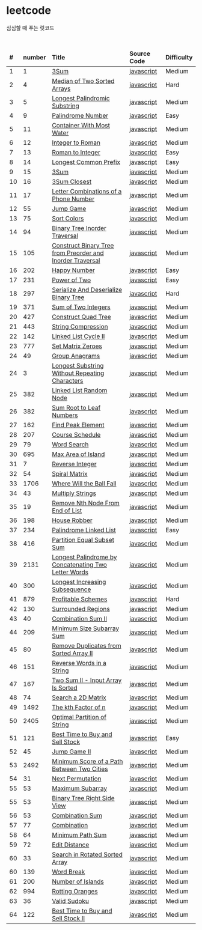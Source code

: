 # leetcode
<p>심심할 때 푸는 릿코드</p>
<br/>
<table>
   <thead>
      <tr>
         <td><b>#</b></td>
         <td><b>number</b></td>
         <td><b>Title</b></td>
         <td><b>Source Code</b></td>
         <td><b>Difficulty</b></td>
      </tr>
   </thead>
   <tbody>
      <tr>
         <td>1</td>
         <td>1</td>
         <td><a href="https://leetcode.com/explore/interview/card/top-interview-questions-medium/103/array-and-strings/776/">3Sum</a></td>
         <td><a href="https://github.com/leedoopal/leetcode/blob/main/1-TwoSum/index.js">javascript</a></td>
         <td>Medium</td>
      </tr>
      <tr>
         <td>2</td>
         <td>4</td>
         <td><a href="https://leetcode.com/problems/median-of-two-sorted-arrays/">Median of Two Sorted Arrays</a></td>
         <td><a href="https://github.com/leedoopal/leetcode/blob/main/4-MedianOfTwoSortedArrays/index.js">javascript</a></td>
         <td>Hard</td>
      </tr>
      <tr>
         <td>3</td>
         <td>5</td>
         <td><a href="https://leetcode.com/problems/longest-palindromic-substring/">Longest Palindromic Substring</a></td>
         <td><a href="https://github.com/leedoopal/leetcode/blob/main/5-LongestPalindromicSubstring/index.js">javascript</a></td>
         <td>Medium</td>
      </tr>
      <tr>
         <td>4</td>
         <td>9</td>
         <td><a href="https://leetcode.com/problems/palindrome-number/">Palindrome Number</a></td>
         <td><a href="https://github.com/leedoopal/leetcode/blob/main/9-PalindromeNumber/index.js">javascript</a></td>
         <td>Easy</td>
      </tr>
      <tr>
         <td>5</td>
         <td>11</td>
         <td><a href="https://leetcode.com/problems/container-with-most-water/">Container With Most Water</a></td>
         <td><a href="https://github.com/leedoopal/leetcode/blob/main/11-ContainerWithMostWater/index.js">javascript</a></td>
         <td>Medium</td>
      </tr>
      <tr>
         <td>6</td>
         <td>12</td>
         <td><a href="https://leetcode.com/problems/integer-to-roman/">Integer to Roman</a></td>
         <td><a href="https://github.com/leedoopal/leetcode/blob/main/12-IntegerToRoman/O(1).js">javascript</a></td>
         <td>Medium</td>
      </tr>
      <tr>
         <td>7</td>
         <td>13</td>
         <td><a href="https://leetcode.com/problems/roman-to-integer/">Roman to Integer</a></td>
         <td><a href="https://github.com/leedoopal/leetcode/blob/main/13-RomanToInteger/index.js">javascript</a></td>
         <td>Easy</td>
      </tr>
      <tr>
         <td>8</td>
         <td>14</td>
         <td><a href="https://leetcode.com/problems/longest-common-prefix/">Longest Common Prefix</a></td>
         <td><a href="https://github.com/leedoopal/leetcode/blob/main/14-LongestCommonPrefix/index.js">javascript</a></td>
         <td>Easy</td>
      </tr>
      <tr>
         <td>9</td>
         <td>15</td>
         <td><a href="https://leetcode.com/problems/3sum/">3Sum</a></td>
         <td><a href="https://github.com/leedoopal/leetcode/blob/main/15-3Sum/index.js">javascript</a></td>
         <td>Medium</td>
      </tr>
      <tr>
         <td>10</td>
         <td>16</td>
         <td><a href="https://leetcode.com/problems/3sum-closest/">3Sum Closest</a></td>
         <td><a href="https://github.com/leedoopal/leetcode/blob/main/16-3SumClosest/index.js">javascript</a></td>
         <td>Medium</td>
      </tr>
      <tr>
         <td>11</td>
         <td>17</td>
         <td><a href="https://leetcode.com/problems/letter-combinations-of-a-phone-number/">Letter Combinations of a Phone Number</a></td>
         <td><a href="https://github.com/leedoopal/leetcode/blob/main/17-LetterCombinationsOfAPhoneNumber/index.js">javascript</a></td>
         <td>Medium</td>
      </tr>
      <tr>
         <td>12</td>
         <td>55</td>
         <td><a href="https://leetcode.com/problems/jump-game/">Jump Game</a></td>
         <td><a href="https://github.com/leedoopal/leetcode/blob/main/55-JumpGame/index.js">javascript</a></td>
         <td>Medium</td>
      </tr>
      <tr>
         <td>13</td>
         <td>75</td>
         <td><a href="https://leetcode.com/problems/sort-colors/">Sort Colors</a></td>
         <td><a href="https://github.com/leedoopal/leetcode/blob/main/75-SortColors/index.js">javascript</a></td>
         <td>Medium</td>
      </tr>
      <tr>
         <td>14</td>
         <td>94</td>
         <td><a href="https://leetcode.com/problems/binary-tree-inorder-traversal/">Binary Tree Inorder Traversal</a></td>
         <td><a href="https://github.com/leedoopal/leetcode/blob/main/94-BinaryTreeInorderTraversal/BinaryTreeInorderTraversal.js">javascript</a></td>
         <td>Medium</td>
      </tr>
      <tr>
         <td>15</td>
         <td>105</td>
         <td><a href="https://leetcode.com/problems/construct-binary-tree-from-preorder-and-inorder-traversal/">Construct Binary Tree from Preorder and Inorder Traversal</a></td>
         <td><a href="https://github.com/leedoopal/leetcode/blob/main/105-ConstructBinaryTreeFromPreorderandInorderTraversal/index.js">javascript</a></td>
         <td>Medium</td>
      </tr>
      <tr>
         <td>16</td>
         <td>202</td>
         <td><a href="https://leetcode.com/problems/happy-number/">Happy Number</a></td>
         <td><a href="https://github.com/leedoopal/leetcode/blob/main/202-HappyNumber/index.js">javascript</a></td>
         <td>Easy</td>
      </tr>
      <tr>
         <td>17</td>
         <td>231</td>
         <td><a href="https://leetcode.com/problems/power-of-two/">Power of Two</a></td>
         <td><a href="https://github.com/leedoopal/leetcode/blob/main/231-PowerOfTwo/index.js">javascript</a></td>
         <td>Easy</td>
      </tr>
      <tr>
         <td>18</td>
         <td>297</td>
         <td><a href="https://leetcode.com/problems/serialize-and-deserialize-binary-tree/">Serialize And Deserialize Binary Tree</a></td>
         <td><a href="https://github.com/leedoopal/leetcode/blob/main/297-SerializeAndDeserializeBinaryTree/index.js">javascript</a></td>
         <td>Hard</td>
      </tr>
      <tr>
         <td>19</td>
         <td>371</td>
         <td><a href="https://leetcode.com/problems/sum-of-two-integers/">Sum of Two Integers</a></td>
         <td><a href="https://github.com/leedoopal/leetcode/blob/main/371-SumOfTwoIntegers/index.js">javascript</a></td>
         <td>Medium</td>
      </tr>
      <tr>
         <td>20</td>
         <td>427</td>
         <td><a href="https://leetcode.com/problems/construct-quad-tree/">Construct Quad Tree</a></td>
         <td><a href="https://github.com/leedoopal/leetcode/blob/main/427-ConstructQuadTree/index.js">javascript</a></td>
         <td>Medium</td>
      </tr>
      <tr>
         <td>21</td>
         <td>443</td>
         <td><a href="https://leetcode.com/problems/string-compression/">String Compression</a></td>
         <td><a href="https://github.com/leedoopal/leetcode/blob/main/443-StringCompression/index.js">javascript</a></td>
         <td>Medium</td>
      </tr>
      <tr>
         <td>22</td>
         <td>142</td>
         <td><a href="https://leetcode.com/problems/linked-list-cycle-ii/">Linked List Cycle II</a></td>
         <td><a href="https://github.com/leedoopal/leetcode/blob/main/142-LinkedListCycleII/index.js">javascript</a></td>
         <td>Medium</td>
      </tr>
      <tr>
         <td>23</td>
         <td>777</td>
         <td><a href="https://leetcode.com/problems/set-matrix-zeroes/">Set Matrix Zeroes</a></td>
         <td><a href="https://github.com/leedoopal/leetcode/blob/main/777-SetMatrixZeroes/index.js">javascript</a></td>
         <td>Medium</td>
      </tr>
      <tr>
         <td>24</td>
         <td>49</td>
         <td><a href="https://leetcode.com/problems/group-anagrams/">Group Anagrams</a></td>
         <td><a href="https://github.com/leedoopal/leetcode/blob/main/49-GroupAnagrams/index.js">javascript</a></td>
         <td>Medium</td>
      </tr>
      <tr>
         <td>24</td>
         <td>3</td>
         <td><a href="https://leetcode.com/problems/longest-substring-without-repeating-characters/">Longest Substring Without Repeating Characters</a></td>
         <td><a href="https://github.com/leedoopal/leetcode/blob/main/3-LongestSubstringWithoutRepeatingCharacters/index.js">javascript</a></td>
         <td>Medium</td>
      </tr>
      <tr>
         <td>25</td>
         <td>382</td>
         <td><a href="https://leetcode.com/problems/linked-list-random-node/description/">Linked List Random Node</a></td>
         <td><a href="https://github.com/leedoopal/leetcode/blob/main/382-LinkedListRandomNode/index.js">javascript</a></td>
         <td>Medium</td>
      </tr>
      <tr>
         <td>26</td>
         <td>382</td>
         <td><a href="https://leetcode.com/problems/sum-root-to-leaf-numbers/description/">Sum Root to Leaf Numbers</a></td>
         <td><a href="https://github.com/leedoopal/leetcode/blob/main/129-SumRootToLeafNumbers/index.js">javascript</a></td>
         <td>Medium</td>
      </tr>
      <tr>
         <td>27</td>
         <td>162</td>
         <td><a href="https://leetcode.com/problems/find-peak-element/solutions/?languageTags=javascript">Find Peak Element</a></td>
         <td><a href="https://github.com/leedoopal/leetcode/blob/main/162-FindPeakElement/index.js">javascript</a></td>
         <td>Medium</td>
      </tr>
      <tr>
         <td>28</td>
         <td>207</td>
         <td><a href="https://leetcode.com/problems/course-schedule/description/">Course Schedule</a></td>
         <td><a href="https://github.com/leedoopal/leetcode/blob/main/207-CourseSchedule/index.js">javascript</a></td>
         <td>Medium</td>
      </tr>
      <tr>
         <td>29</td>
         <td>79</td>
         <td><a href="https://leetcode.com/problems/word-search/description/">Word Search</a></td>
         <td><a href="https://github.com/leedoopal/leetcode/blob/main/79-WordSearch/index.js">javascript</a></td>
         <td>Medium</td>
      </tr>
      <tr>
         <td>30</td>
         <td>695</td>
         <td><a href="https://leetcode.com/problems/max-area-of-island/description/">Max Area of Island</a></td>
         <td><a href="https://github.com/leedoopal/leetcode/blob/main/30-MaxAreaOfIsland/index.js">javascript</a></td>
         <td>Medium</td>
      </tr>
      <tr>
         <td>31</td>
         <td>7</td>
         <td><a href="https://leetcode.com/problems/reverse-integer/description/">Reverse Integer</a></td>
         <td><a href="https://github.com/leedoopal/leetcode/blob/main/7-Reverse Integer/index.js">javascript</a></td>
         <td>Medium</td>
      </tr>
      <tr>
         <td>32</td>
         <td>54</td>
         <td><a href="https://leetcode.com/problems/spiral-matrix/description">Spiral Matrix</a></td>
         <td><a href="https://github.com/leedoopal/leetcode/blob/main/54-SpiralMatrix/index.js">javascript</a></td>
         <td>Medium</td>
      </tr>
      <tr>
         <td>33</td>
         <td>1706</td>
         <td><a href="https://leetcode.com/problems/where-will-the-ball-fall/description">Where Will the Ball Fall</a></td>
         <td><a href="https://github.com/leedoopal/leetcode/blob/main/1706-WhereWillTheBallFall/index.js">javascript</a></td>
         <td>Medium</td>
      </tr>
      <tr>
         <td>34</td>
         <td>43</td>
         <td><a href="https://leetcode.com/problems/multiply-strings/description">Multiply Strings</a></td>
         <td><a href="https://github.com/leedoopal/leetcode/blob/main/43-MultiplyStrings/index.js">javascript</a></td>
         <td>Medium</td>
      </tr>
      <tr>
         <td>35</td>
         <td>19</td>
         <td><a href="https://leetcode.com/problems/remove-nth-node-from-end-of-list/description/">Remove Nth Node From End of List</a></td>
         <td><a href="https://github.com/leedoopal/leetcode/blob/main/19-RemoveNthNodeFromEndOfList/index.js">javascript</a></td>
         <td>Medium</td>
      </tr>
      <tr>
         <td>36</td>
         <td>198</td>
         <td><a href="https://leetcode.com/problems/house-robber/description/">House Robber</a></td>
         <td><a href="https://github.com/leedoopal/leetcode/blob/main/198-HouseRobber/index.js">javascript</a></td>
         <td>Medium</td>
      </tr>
      <tr>
         <td>37</td>
         <td>234</td>
         <td><a href="https://leetcode.com/problems/palindrome-linked-list">Palindrome Linked List</a></td>
         <td><a href="https://github.com/leedoopal/leetcode/blob/main/234-PalindromeLinkedList/index.js">javascript</a></td>
         <td>Easy</td>
      </tr>
      <tr>
         <td>38</td>
         <td>416</td>
         <td><a href="https://leetcode.com/problems/partition-equal-subset-sum">Partition Equal Subset Sum</a></td>
         <td><a href="https://github.com/leedoopal/leetcode/blob/main/416-PartitionEqualSubsetSum/index.js">javascript</a></td>
         <td>Medium</td>
      </tr>
      <tr>
         <td>39</td>
         <td>2131</td>
         <td><a href="https://leetcode.com/problems/longest-palindrome-by-concatenating-two-letter-words">Longest Palindrome by Concatenating Two Letter Words</a></td>
         <td><a href="https://github.com/leedoopal/leetcode/blob/main/2131-LongestPalindromeByConcatenatingTwoLetterWords/index.js">javascript</a></td>
         <td>Medium</td>
      </tr>
      <tr>
         <td>40</td>
         <td>300</td>
         <td><a href="https://leetcode.com/problems/longest-increasing-subsequence/description/">Longest Increasing Subsequence</a></td>
         <td><a href="https://github.com/leedoopal/leetcode/blob/main/300-LongestIncreasingSubsequence/index.js">javascript</a></td>
         <td>Medium</td>
      </tr>
      <tr>
         <td>41</td>
         <td>879</td>
         <td><a href="https://leetcode.com/problems/profitable-schemes/description/">Profitable Schemes</a></td>
         <td><a href="https://github.com/leedoopal/leetcode/blob/main/879-ProfitableSchemes/index.js">javascript</a></td>
         <td>Hard</td>
      </tr>
      <tr>
         <td>42</td>
         <td>130</td>
         <td><a href="https://leetcode.com/problems/surrounded-regions/description">Surrounded Regions
            </a>
         </td>
         <td><a href="https://github.com/leedoopal/leetcode/blob/main/130-SurroundedRegions/index.js">javascript</a></td>
         <td>Medium</td>
      </tr>
      <tr>
         <td>43</td>
         <td>40</td>
         <td><a href="https://leetcode.com/problems/surrounded-regions/description">Combination Sum II
            </a>
         </td>
         <td><a href="https://github.com/leedoopal/leetcode/blob/main/40-CombinationSumII/index.js">javascript</a></td>
         <td>Medium</td>
      </tr>
      <tr>
         <td>44</td>
         <td>209</td>
         <td><a href="https://leetcode.com/problems/minimum-size-subarray-sum/description/">Minimum Size Subarray Sum
            </a>
         </td>
         <td><a href="https://github.com/leedoopal/leetcode/blob/main/209-MinimumSizeSubarraySum/index.js">javascript</a></td>
         <td>Medium</td>
      </tr>
      <tr>
         <td>45</td>
         <td>80</td>
         <td><a href="https://leetcode.com/problems/remove-duplicates-from-sorted-array-ii">Remove Duplicates from Sorted Array II
            </a>
         </td>
         <td><a href="https://github.com/leedoopal/leetcode/blob/main/80-RemoveDuplicatesFromSortedArrayII/index.js">javascript</a></td>
         <td>Medium</td>
      </tr>
      <tr>
         <td>46</td>
         <td>151</td>
         <td><a href="https://leetcode.com/problems/reverse-words-in-a-string/">Reverse Words in a String
            </a>
         </td>
         <td><a href="https://github.com/leedoopal/leetcode/blob/main/151-ReverseWordsInAString/index.js">javascript</a></td>
         <td>Medium</td>
      </tr>
      <tr>
         <td>47</td>
         <td>167</td>
         <td><a href="https://leetcode.com/problems/two-sum-ii-input-array-is-sorted">Two Sum II - Input Array Is Sorted
            </a>
         </td>
         <td><a href="https://github.com/leedoopal/leetcode/blob/main/167-TwoSumII-InputArrayIsSorted/index.js">javascript</a></td>
         <td>Medium</td>
      </tr>
      <tr>
         <td>48</td>
         <td>74</td>
         <td><a href="https://leetcode.com/problems/search-a-2d-matrix">Search a 2D Matrix
            </a>
         </td>
         <td><a href="https://github.com/leedoopal/leetcode/blob/main/74-SearchA2DMatirx/index.js">javascript</a></td>
         <td>Medium</td>
      </tr>
      <tr>
         <td>49</td>
         <td>1492</td>
         <td><a href="https://leetcode.com/problems/the-kth-factor-of-n">The kth Factor of n
            </a>
         </td>
         <td><a href="https://github.com/leedoopal/leetcode/blob/main/1492-TheKthFactorOfN/index.js">javascript</a></td>
         <td>Medium</td>
      </tr>
      <tr>
         <td>50</td>
         <td>2405</td>
         <td><a href="https://leetcode.com/problems/optimal-partition-of-string">Optimal Partition of String
            </a>
         </td>
         <td><a href="https://github.com/leedoopal/leetcode/blob/main/2405-OptimalPartitionOfString/index.js">javascript</a></td>
         <td>Medium</td>
      </tr>
      <tr>
         <td>51</td>
         <td>121</td>
         <td><a href="https://leetcode.com/problems/best-time-to-buy-and-sell-stock">Best Time to Buy and Sell Stock
            </a>
         </td>
         <td><a href="https://github.com/leedoopal/leetcode/blob/main/121-BestTimeToBuyAndSellStock/index.js">javascript</a></td>
         <td>Easy</td>
      </tr>
      <tr>
         <td>52</td>
         <td>45</td>
         <td><a href="https://leetcode.com/problems/jump-game-ii">Jump Game II
            </a>
         </td>
         <td><a href="https://github.com/leedoopal/leetcode/blob/main/45-JumpGameII/index.js">javascript</a></td>
         <td>Medium</td>
      </tr>
      <tr>
         <td>53</td>
         <td>2492</td>
         <td><a href="https://leetcode.com/problems/minimum-score-of-a-path-between-two-cities">Minimum Score of a Path Between Two Cities
            </a>
         </td>
         <td><a href="https://github.com/leedoopal/leetcode/blob/main/2492-MinimumScoreOfAPathBetweenTwoCities/index.js">javascript</a></td>
         <td>Medium</td>
      </tr>
      <tr>
         <td>54</td>
         <td>31</td>
         <td><a href="https://leetcode.com/problems/next-permutation">Next Permutation
            </a>
         </td>
         <td><a href="https://github.com/leedoopal/leetcode/blob/main/31-NextPermutation/index.js">javascript</a></td>
         <td>Medium</td>
      </tr>
      <tr>
         <td>55</td>
         <td>53</td>
         <td><a href="https://leetcode.com/problems/maximum-subarray/">Maximum Subarray
            </a>
         </td>
         <td><a href="https://github.com/leedoopal/leetcode/blob/main/53-MaximumSubarray/index.js">javascript</a></td>
         <td>Medium</td>
      </tr>
      <tr>
         <td>55</td>
         <td>53</td>
         <td><a href="https://leetcode.com/problems/binary-tree-right-side-view">Binary Tree Right Side View
            </a>
         </td>
         <td><a href="https://github.com/leedoopal/leetcode/blob/main/199-BinaryTreeRightSideView/index.js">javascript</a></td>
         <td>Medium</td>
      </tr>
      <tr>
         <td>56</td>
         <td>53</td>
         <td><a href="https://leetcode.com/problems/combination-sum">Combination Sum
            </a>
         </td>
         <td><a href="https://github.com/leedoopal/leetcode/blob/main/39-CombinationSum/index.js">javascript</a></td>
         <td>Medium</td>
      </tr>
      <tr>
         <td>57</td>
         <td>77</td>
         <td><a href="https://leetcode.com/problems/combinations">Combination</a></td>
         <td><a href="https://github.com/leedoopal/leetcode/blob/main/77-Combinations/index.js">javascript</a></td>
         <td>Medium</td>
      </tr>
      <tr>
         <td>58</td>
         <td>64</td>
         <td><a href="https://leetcode.com/problems/minimum-path-sum">Minimum Path Sum</a></td>
         <td><a href="https://github.com/leedoopal/leetcode/blob/main/64-MinimumPathSum/index.js">javascript</a></td>
         <td>Medium</td>
      </tr>
      <tr>
         <td>59</td>
         <td>72</td>
         <td><a href="https://leetcode.com/problems/edit-distance">Edit Distance</a></td>
         <td><a href="https://github.com/leedoopal/leetcode/blob/main/72-EditDistance/index.js">javascript</a></td>
         <td>Medium</td>
      </tr>
      <tr>
         <td>60</td>
         <td>33</td>
         <td><a href="https://leetcode.com/problems/search-in-rotated-sorted-array">Search in Rotated Sorted Array</a></td>
         <td><a href="https://github.com/leedoopal/leetcode/blob/main/33-SearchInRotatedSortedArray/index.js">javascript</a></td>
         <td>Medium</td>
      </tr>
      <tr>
         <td>60</td>
         <td>139</td>
         <td><a href="https://leetcode.com/problems/word-break">Word Break</a></td>
         <td><a href="https://github.com/leedoopal/leetcode/blob/main/139-WordBreak/index.js">javascript</a></td>
         <td>Medium</td>
      </tr>
      <tr>
         <td>61</td>
         <td>200</td>
         <td><a href="https://leetcode.com/problems/number-of-islands">Number of Islands</a></td>
         <td><a href="https://github.com/leedoopal/leetcode/blob/main/200-NumberOfIslands/index.js">javascript</a></td>
         <td>Medium</td>
      </tr>
      <tr>
         <td>62</td>
         <td>994</td>
         <td><a href="https://leetcode.com/problems/rotting-oranges">Rotting Oranges</a></td>
         <td><a href="https://github.com/leedoopal/leetcode/blob/main/994-RottingOranges/index.js">javascript</a></td>
         <td>Medium</td>
      </tr>
      <tr>
         <td>63</td>
         <td>36</td>
         <td><a href="https://leetcode.com/problems/valid-sudoku">Valid Sudoku</a></td>
         <td><a href="https://github.com/leedoopal/leetcode/blob/main/36-ValidSudoku/index.js">javascript</a></td>
         <td>Medium</td>
      </tr>
      <tr>
         <td>64</td>
         <td>122</td>
         <td><a href="https://leetcode.com/problems/best-time-to-buy-and-sell-stock-ii">Best Time to Buy and Sell Stock II</a></td>
         <td><a href="https://github.com/leedoopal/leetcode/blob/main/122-BestTimeToBuyAndSellStockII/index.js">javascript</a></td>
         <td>Medium</td>
      </tr>
   </tbody>
</table>
